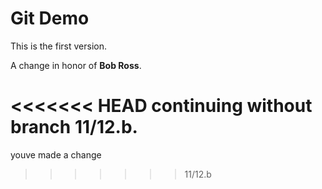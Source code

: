 # Git Demo

This is the first version.

A change in honor of __Bob Ross__.

<<<<<<< HEAD
continuing without branch 11/12.b.
=======
youve made a change
>>>>>>> 11/12.b
